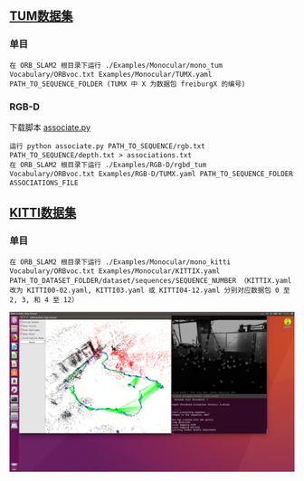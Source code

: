 ## <a href="http://vision.in.tum.de/data/datasets/rgbd-dataset/download">TUM数据集</a>

### 单目

```
在 ORB_SLAM2 根目录下运行 ./Examples/Monocular/mono_tum Vocabulary/ORBvoc.txt Examples/Monocular/TUMX.yaml PATH_TO_SEQUENCE_FOLDER (TUMX 中 X 为数据包 freiburgX 的编号)
```

### RGB-D

下载脚本 <a href="https://vision.in.tum.de/data/datasets/rgbd-dataset/tools">associate.py</a>

```
运行 python associate.py PATH_TO_SEQUENCE/rgb.txt PATH_TO_SEQUENCE/depth.txt > associations.txt
在 ORB_SLAM2 根目录下运行 ./Examples/RGB-D/rgbd_tum Vocabulary/ORBvoc.txt Examples/RGB-D/TUMX.yaml PATH_TO_SEQUENCE_FOLDER ASSOCIATIONS_FILE
```

## <a href="http://www.cvlibs.net/datasets/kitti/eval_odometry.php"> KITTI数据集</a>

### 单目

```
在 ORB_SLAM2 根目录下运行 ./Examples/Monocular/mono_kitti Vocabulary/ORBvoc.txt Examples/Monocular/KITTIX.yaml PATH_TO_DATASET_FOLDER/dataset/sequences/SEQUENCE_NUMBER （KITTIX.yaml 改为 KITTI00-02.yaml, KITTI03.yaml 或 KITTI04-12.yaml 分别对应数据包 0 至 2, 3, 和 4 至 12）
```

![rgbd_dataset_freiburg2_large_with_loop](./Pics/rgbd_dataset_freiburg2_large_with_loop.png)


